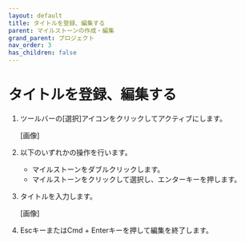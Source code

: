 ```yaml
---
layout: default
title: タイトルを登録、編集する
parent: マイルストーンの作成・編集
grand_parent: プロジェクト
nav_order: 3
has_children: false
---
```


# タイトルを登録、編集する

1. ツールバーの[選択]アイコンをクリックしてアクティブにします。
    
    [画像]
    
2. 以下のいずれかの操作を行います。
    - マイルストーンをダブルクリックします。
    - マイルストーンをクリックして選択し、エンターキーを押します。

3. タイトルを入力します。
    
    [画像]
    
4. EscキーまたはCmd + Enterキーを押して編集を終了します。